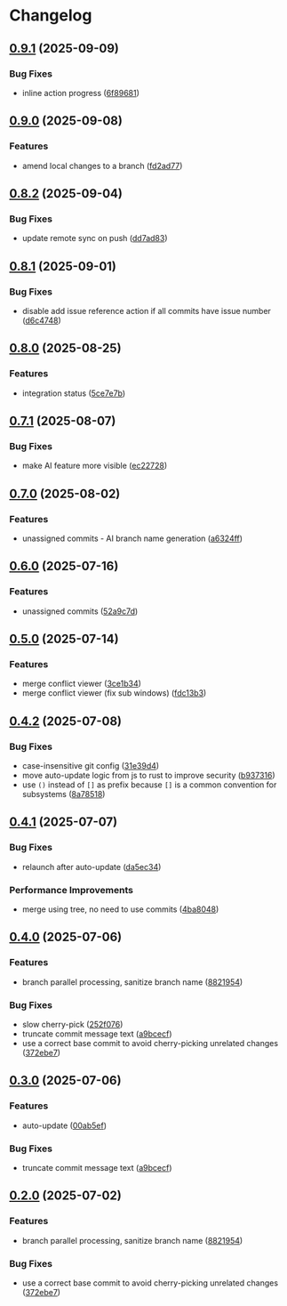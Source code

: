 # Changelog

## [0.9.1](https://github.com/develar/branch-deck/compare/v0.9.0...v0.9.1) (2025-09-09)


### Bug Fixes

* inline action progress ([6f89681](https://github.com/develar/branch-deck/commit/6f89681c1c00bc90b4ac014686c65a98bd493c49))

## [0.9.0](https://github.com/develar/branch-deck/compare/v0.8.2...v0.9.0) (2025-09-08)


### Features

* amend local changes to a branch ([fd2ad77](https://github.com/develar/branch-deck/commit/fd2ad7759f41f5dba914e29dc5959964db7fd915))

## [0.8.2](https://github.com/develar/branch-deck/compare/v0.8.1...v0.8.2) (2025-09-04)


### Bug Fixes

* update remote sync on push ([dd7ad83](https://github.com/develar/branch-deck/commit/dd7ad8352b723744ab6da55435bd7337830a10ef))

## [0.8.1](https://github.com/develar/branch-deck/compare/v0.8.0...v0.8.1) (2025-09-01)


### Bug Fixes

* disable add issue reference action if all commits have issue number ([d6c4748](https://github.com/develar/branch-deck/commit/d6c47489c704795f0c595f8f8a3a8f7508416edc))

## [0.8.0](https://github.com/develar/branch-deck/compare/v0.7.1...v0.8.0) (2025-08-25)


### Features

* integration status ([5ce7e7b](https://github.com/develar/branch-deck/commit/5ce7e7b9de4443b5fd2e9dc5aa82d84f40b8d1eb))

## [0.7.1](https://github.com/develar/branch-deck/compare/v0.7.0...v0.7.1) (2025-08-07)


### Bug Fixes

* make AI feature more visible ([ec22728](https://github.com/develar/branch-deck/commit/ec22728dff6bfa28ecf9bc17d58ded8c46278011))

## [0.7.0](https://github.com/develar/branch-deck/compare/v0.6.0...v0.7.0) (2025-08-02)


### Features

* unassigned commits - AI branch name generation ([a6324ff](https://github.com/develar/branch-deck/commit/a6324ff9db665e285781b0a83b196de618ab5c06))

## [0.6.0](https://github.com/develar/branch-deck/compare/v0.5.0...v0.6.0) (2025-07-16)


### Features

* unassigned commits ([52a9c7d](https://github.com/develar/branch-deck/commit/52a9c7da384cc30a5befa7820581024eb362daa0))

## [0.5.0](https://github.com/develar/branch-deck/compare/v0.4.2...v0.5.0) (2025-07-14)


### Features

* merge conflict viewer ([3ce1b34](https://github.com/develar/branch-deck/commit/3ce1b34dd537f338f6fb67d143e93dc43025e69e))
* merge conflict viewer (fix sub windows) ([fdc13b3](https://github.com/develar/branch-deck/commit/fdc13b3dc5954d310944dcf59a2b2bb69fc102c2))

## [0.4.2](https://github.com/develar/branch-deck/compare/v0.4.1...v0.4.2) (2025-07-08)


### Bug Fixes

* case-insensitive git config ([31e39d4](https://github.com/develar/branch-deck/commit/31e39d430af171be3c02f63502f11093ebaf12c3))
* move auto-update logic from js to rust to improve security ([b937316](https://github.com/develar/branch-deck/commit/b937316ee19729f90bbe8209de63d6bba40f73fe))
* use `()` instead of `[]` as prefix because `[]` is a common convention for subsystems ([8a78518](https://github.com/develar/branch-deck/commit/8a78518cb4a045b882d8459c1b09729c09b6c004))

## [0.4.1](https://github.com/develar/branch-deck/compare/v0.4.0...v0.4.1) (2025-07-07)


### Bug Fixes

* relaunch after auto-update ([da5ec34](https://github.com/develar/branch-deck/commit/da5ec34bcde63b7a8eb774ad2dfd9d73e6a139da))


### Performance Improvements

* merge using tree, no need to use commits ([4ba8048](https://github.com/develar/branch-deck/commit/4ba8048cca2d1797380f50ece1885b6f14600a4e))

## [0.4.0](https://github.com/develar/branch-deck/compare/branch-deck-v0.3.0...branch-deck-v0.4.0) (2025-07-06)


### Features

* branch parallel processing, sanitize branch name ([8821954](https://github.com/develar/branch-deck/commit/8821954bae9f1aad67c72879af588dce6bd9894e))


### Bug Fixes

* slow cherry-pick ([252f076](https://github.com/develar/branch-deck/commit/252f07683fd0bd7ed29b520a7324f7de1e8992f9))
* truncate commit message text ([a9bcecf](https://github.com/develar/branch-deck/commit/a9bcecf4c9e789e00a9d96e532cd5d5ae6e8c37e))
* use a correct base commit to avoid cherry-picking unrelated changes ([372ebe7](https://github.com/develar/branch-deck/commit/372ebe7bc4a6e4f03d9da0bd18a3d7efa3ede640))

## [0.3.0](https://github.com/develar/branch-deck/compare/branch-deck-v0.2.0...branch-deck-v0.3.0) (2025-07-06)


### Features

* auto-update ([00ab5ef](https://github.com/develar/branch-deck/commit/00ab5efc56384520a83678c5264ea5682ec95659))


### Bug Fixes

* truncate commit message text ([a9bcecf](https://github.com/develar/branch-deck/commit/a9bcecf4c9e789e00a9d96e532cd5d5ae6e8c37e))

## [0.2.0](https://github.com/develar/branch-deck/compare/branch-deck-v0.1.0...branch-deck-v0.2.0) (2025-07-02)


### Features

* branch parallel processing, sanitize branch name ([8821954](https://github.com/develar/branch-deck/commit/8821954bae9f1aad67c72879af588dce6bd9894e))


### Bug Fixes

* use a correct base commit to avoid cherry-picking unrelated changes ([372ebe7](https://github.com/develar/branch-deck/commit/372ebe7bc4a6e4f03d9da0bd18a3d7efa3ede640))
